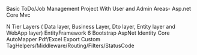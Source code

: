 Basic ToDo/Job Management Project With User and Admin Areas- Asp.net Core Mvc

N Tier Layers ( Data layer, Business Layer, Dto layer, Entity layer and WebApp layer)
EntityFramework 6
Bootstrap
AspNet Identity Core
AutoMapper
Pdf/Excel Export
Custom TagHelpers/Middleware/Routing/Filters/StatusCode
